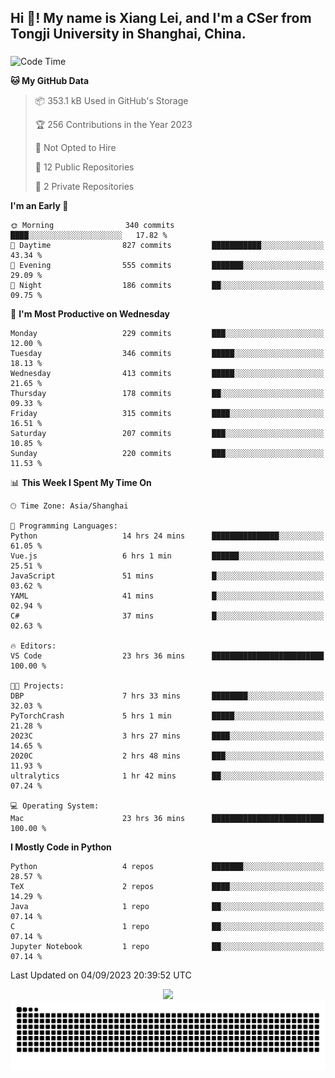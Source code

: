 <h2 align="left">Hi 👋! My name is Xiang Lei, and I'm a CSer from Tongji University in Shanghai, China.</h2>

###

<!--START_SECTION:waka-->
![Code Time](http://img.shields.io/badge/Code%20Time-192%20hrs%201%20min-blue)

**🐱 My GitHub Data** 

> 📦 353.1 kB Used in GitHub's Storage 
 > 
> 🏆 256 Contributions in the Year 2023
 > 
> 🚫 Not Opted to Hire
 > 
> 📜 12 Public Repositories 
 > 
> 🔑 2 Private Repositories 
 > 
**I'm an Early 🐤** 

```text
🌞 Morning                340 commits         ████░░░░░░░░░░░░░░░░░░░░░   17.82 % 
🌆 Daytime                827 commits         ███████████░░░░░░░░░░░░░░   43.34 % 
🌃 Evening                555 commits         ███████░░░░░░░░░░░░░░░░░░   29.09 % 
🌙 Night                  186 commits         ██░░░░░░░░░░░░░░░░░░░░░░░   09.75 % 
```
📅 **I'm Most Productive on Wednesday** 

```text
Monday                   229 commits         ███░░░░░░░░░░░░░░░░░░░░░░   12.00 % 
Tuesday                  346 commits         █████░░░░░░░░░░░░░░░░░░░░   18.13 % 
Wednesday                413 commits         █████░░░░░░░░░░░░░░░░░░░░   21.65 % 
Thursday                 178 commits         ██░░░░░░░░░░░░░░░░░░░░░░░   09.33 % 
Friday                   315 commits         ████░░░░░░░░░░░░░░░░░░░░░   16.51 % 
Saturday                 207 commits         ███░░░░░░░░░░░░░░░░░░░░░░   10.85 % 
Sunday                   220 commits         ███░░░░░░░░░░░░░░░░░░░░░░   11.53 % 
```


📊 **This Week I Spent My Time On** 

```text
🕑︎ Time Zone: Asia/Shanghai

💬 Programming Languages: 
Python                   14 hrs 24 mins      ███████████████░░░░░░░░░░   61.05 % 
Vue.js                   6 hrs 1 min         ██████░░░░░░░░░░░░░░░░░░░   25.51 % 
JavaScript               51 mins             █░░░░░░░░░░░░░░░░░░░░░░░░   03.62 % 
YAML                     41 mins             █░░░░░░░░░░░░░░░░░░░░░░░░   02.94 % 
C#                       37 mins             █░░░░░░░░░░░░░░░░░░░░░░░░   02.63 % 

🔥 Editors: 
VS Code                  23 hrs 36 mins      █████████████████████████   100.00 % 

🐱‍💻 Projects: 
DBP                      7 hrs 33 mins       ████████░░░░░░░░░░░░░░░░░   32.03 % 
PyTorchCrash             5 hrs 1 min         █████░░░░░░░░░░░░░░░░░░░░   21.28 % 
2023C                    3 hrs 27 mins       ████░░░░░░░░░░░░░░░░░░░░░   14.65 % 
2020C                    2 hrs 48 mins       ███░░░░░░░░░░░░░░░░░░░░░░   11.93 % 
ultralytics              1 hr 42 mins        ██░░░░░░░░░░░░░░░░░░░░░░░   07.24 % 

💻 Operating System: 
Mac                      23 hrs 36 mins      █████████████████████████   100.00 % 
```

**I Mostly Code in Python** 

```text
Python                   4 repos             ███████░░░░░░░░░░░░░░░░░░   28.57 % 
TeX                      2 repos             ████░░░░░░░░░░░░░░░░░░░░░   14.29 % 
Java                     1 repo              ██░░░░░░░░░░░░░░░░░░░░░░░   07.14 % 
C                        1 repo              ██░░░░░░░░░░░░░░░░░░░░░░░   07.14 % 
Jupyter Notebook         1 repo              ██░░░░░░░░░░░░░░░░░░░░░░░   07.14 % 
```




 Last Updated on 04/09/2023 20:39:52 UTC
<!--END_SECTION:waka-->

<div align="center">
  <img src="https://github-readme-stats.vercel.app/api?username=Lei00764&show_icons=true&theme=radical" />
 </div>

 <div align="center">

<picture>
  <source media="(prefers-color-scheme: dark)" srcset="https://raw.githubusercontent.com/Lei00764/Lei00764/output/github-contribution-grid-snake-dark.svg">
  <source media="(prefers-color-scheme: light)" srcset="https://raw.githubusercontent.com/Lei00764/Lei00764/output/github-contribution-grid-snake.svg">
  <img alt="github contribution grid snake animation" src="https://raw.githubusercontent.com/Lei00764/Lei00764/output/github-contribution-grid-snake.svg">
</picture>

</div>




